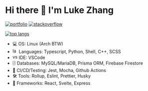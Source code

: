 # Hi there 👋 I'm Luke Zhang

<p>
  <a href="https://luke-zhang-04.github.io" target="_blank" rel="noopener noreferrer"><img src="https://img.shields.io/website?label=Portfolio&logo=github&style=for-the-badge&url=https%3A%2F%2Fluke-zhang-04.github.io" alt="portfolio"/></a> 
    <a href="https://stackoverflow.com/users/12370337/luke-zhang-04" target="_blank" rel="noopener noreferrer"><img src="https://img.shields.io/badge/Stackoverflow-luke--zhang--04-orange?style=for-the-badge&logo=stackoverflow" alt="stackoverflow"/></a> 
</p>

<a href="https://github.com/anuraghazra/github-readme-stats" target="_blank" rel="noopener noreferrer"><img src="https://github-readme-stats.vercel.app/api/top-langs?username=Luke-zhang-04&theme=tokyonight&hide_border=true&layout=compact&exclude_repo=Anarchy,kk-cabinets-admin,ICS4UI&hide=html&langs_count=6&bg_color=0d1117" alt="top langs"/></a>

- 💻 OS: Linux (Arch BTW)
  <li float="left"><img src="https://cdn.iconscout.com/icon/free/png-512/code-280-460136.png" alt="languages" width="16px"/> Languages: Typescript, Python, Shell, C++, SCSS</li>
  <li float="left"><img src="https://upload.wikimedia.org/wikipedia/commons/thumb/9/9a/Visual_Studio_Code_1.35_icon.svg/1200px-Visual_Studio_Code_1.35_icon.svg.png" alt="vscode" width="16px"/> IDE: VSCode</li>
- 🗄️ Databases: MySQL/MariaDB, Prisma ORM, Firebase Firestore
- 🧪 CI/CD/Testing: Jest, Mocha, Github Actions
- 🛠️ Tools: Rollup, Eslint, Prettier, Husky
- 🧰 Frameworks: React, Svelte, Express
